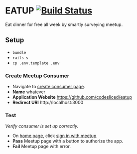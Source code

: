 # EATUP [![Build Status](http://img.shields.io/travis/codesliced/eatup.svg)](https://travis-ci.org/codesliced/eatup)

Eat dinner for free all week by smartly surveying meetup.

## Setup

* `bundle`
* `rails s`
* `cp .env.template .env`

### Create Meetup Consumer

* Navigate to [create consumer page](https://secure.meetup.com/meetup_api/oauth_consumers/create).
* **Name** whatever
* **Application Website** https://github.com/codesliced/eatup
* **Redirect URI** http://localhost:3000 

### Test
*Verify consumer is set up correctly.*

* On [home page](http://localhost:3000/), click [sign in with meetup](http://localhost:3000/auth/meetup).
* **Pass** Meetup page with a button to authorize the app.
* **Fail** Meetup page with error.
